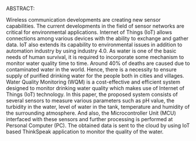 ABSTRACT:

Wireless communication developments are creating new sensor capabilities. The current developments in the field of sensor networks are critical for environmental
applications. Internet of Things (IoT) allows connections among various devices with the ability to exchange and gather data. IoT also extends its capability to
environmental issues in addition to automation industry by using industry 4.0. As water is one of the basic needs of human survival, it is required to incorporate
some mechanism to monitor water quality time to time. Around 40% of deaths are caused due to contaminated water in the world. Hence, there is a necessity to ensure
supply of purified drinking water for the people both in cities and villages. Water Quality Monitoring (WQM) is a cost-effective and efficient system designed to
monitor drinking water quality which makes use of Internet of Things (IoT) technology. In this paper, the proposed system consists of several sensors to measure
various parameters such as pH value, the turbidity in the water, level of water in the tank, temperature and humidity of the surrounding atmosphere. And also, the
Microcontroller Unit (MCU) interfaced with these sensors and further processing is performed at Personal Computer (PC). The obtained data is sent to the cloud by
using IoT based ThinkSpeak application to monitor the quality of the water.
